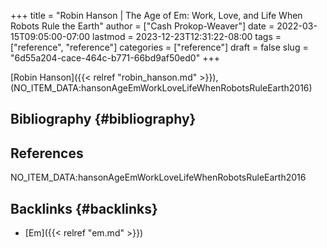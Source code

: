 +++
title = "Robin Hanson | The Age of Em: Work, Love, and Life When Robots Rule the Earth"
author = ["Cash Prokop-Weaver"]
date = 2022-03-15T09:05:00-07:00
lastmod = 2023-12-23T12:31:22-08:00
tags = ["reference", "reference"]
categories = ["reference"]
draft = false
slug = "6d55a204-cace-464c-b771-66bd9af50ed0"
+++

[Robin Hanson]({{< relref "robin_hanson.md" >}}), (NO_ITEM_DATA:hansonAgeEmWorkLoveLifeWhenRobotsRuleEarth2016)


## Bibliography {#bibliography}

## References

<style>.csl-entry{text-indent: -1.5em; margin-left: 1.5em;}</style><div class="csl-bib-body">
  <div class="csl-entry">NO_ITEM_DATA:hansonAgeEmWorkLoveLifeWhenRobotsRuleEarth2016</div>
</div>



## Backlinks {#backlinks}

-   [Em]({{< relref "em.md" >}})
